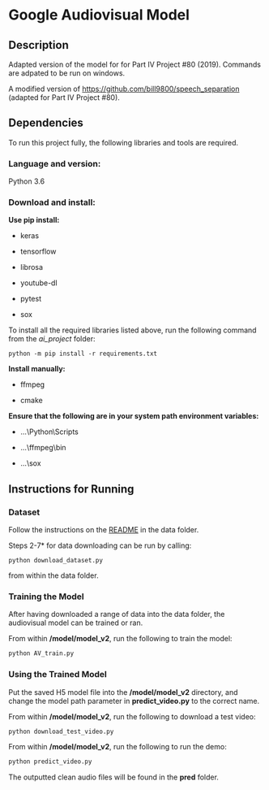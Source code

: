 # Google Audiovisual Model

## Description

Adapted version of the model for for Part IV Project #80 (2019). Commands are adpated to be run on windows.

A modified version of https://github.com/bill9800/speech_separation (adapted for Part IV Project #80).

## Dependencies

To run this project fully, the following libraries and tools are required.

### Language and version:

Python 3.6

### Download and install:

**Use pip install:**

* keras

* tensorflow

* librosa

* youtube-dl

* pytest

* sox

To install all the required libraries listed above, run the following command from the *ai_project* folder:

```
python -m pip install -r requirements.txt
```

**Install manually:**

* ffmpeg

* cmake

**Ensure that the following are in your system path environment variables:**

* ...\Python\Scripts

* ...\ffmpeg\bin

* ...\sox

## Instructions for Running

### Dataset

Follow the instructions on the [README](https://github.com/ktam069/Audio-visual_speech_separation_basic/tree/master/data) in the data folder.

Steps 2-7* for data downloading can be run by calling:
```
python download_dataset.py
```
from within the data folder.

### Training the Model

After having downloaded a range of data into the data folder, the audiovisual model can be trained or ran.

From within **/model/model_v2**, run the following to train the model:

```python
python AV_train.py
```

### Using the Trained Model

Put the saved H5 model file into the **/model/model_v2** directory, and change the model path parameter in **predict_video.py**	to the correct name.

From within **/model/model_v2**, run the following to download a test video:

```python
python download_test_video.py
```

From within **/model/model_v2**, run the following to run the demo:

```python
python predict_video.py
```

The outputted clean audio files will be found in the **pred** folder.
